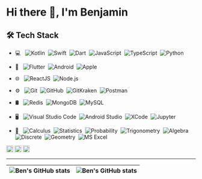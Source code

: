 # Hi there 👋, I'm Benjamin



## 🛠&nbsp;Tech Stack
- 💻 &nbsp;
![Kotlin](https://img.shields.io/badge/-Kotlin-ffffff?style=flat&logo=kotlin&logoColor=A020F0)&nbsp;
![Swift](https://img.shields.io/badge/-Swift-ffffff?style=flat&logo=swift&logoColor=FFA500)&nbsp;
![Dart](https://img.shields.io/badge/-Dart-ffffff?style=flat&logo=dart&logoColor=007ACC)&nbsp;
![JavaScript](https://img.shields.io/badge/-JavaScript-ffffff?style=flat&logo=javascript&logoColor=fad63d)&nbsp;
![TypeScript](https://img.shields.io/badge/-TypeScript-ffffff?style=flat&logo=typescript&logoColor=1a0dab)&nbsp;
![Python](https://img.shields.io/badge/-Python-ffffff?style=flat&logo=python&logoColor=004070)&nbsp;
- 📱 &nbsp;
![Flutter](https://img.shields.io/badge/-Flutter-ffffff?style=flat&logo=flutter&logoColor=007ACC)&nbsp;
![Android](https://img.shields.io/badge/-Android-ffffff?style=flat&logo=android&logoColor=007ACC)&nbsp;
![Apple](https://img.shields.io/badge/-Apple-ffffff?style=flat&logo=apple&logoColor=007ACC)&nbsp;
- 🌐 &nbsp;
![ReactJS](https://img.shields.io/badge/-React-ffffff?style=flat&logo=react&logoColor=007ACC)&nbsp;
![Node.js](https://img.shields.io/badge/-Node.js-ffffff?style=flat&logo=node.js)&nbsp;
- ⚙️ &nbsp;
![Git](https://img.shields.io/badge/-Git-ffffff?style=flat&logo=git)&nbsp;
![GitHub](https://img.shields.io/badge/-GitHub-ffffff?style=flat&logo=github&logoColor=000000)&nbsp;
![GitKraken](https://img.shields.io/badge/-GitKraken-ffffff?style=flat&logo=gitkrakenlogoColor=000000)&nbsp;
![Postman](https://img.shields.io/badge/-Postman-ffffff?style=flat&logo=postman)&nbsp;
- 🛢 &nbsp;
![Redis](https://shields.io/badge/-Redis-ffffff?style=flat&logo=redis)&nbsp;
![MongoDB](https://shields.io/badge/-MongoDB-ffffff?style=flat&logo=mongodb)&nbsp;
![MySQL](https://shields.io/badge/-MySQL-ffffff?style=flat&logo=mysql)&nbsp;

- 🖥 &nbsp;
![Visual Studio Code](https://img.shields.io/badge/-Visual%20Studio%20Code-ffffff?style=flat&logo=visual-studio-code&logoColor=007ACC)&nbsp;
![Android  Studio](https://img.shields.io/badge/-Android%20Studio-ffffff?style=flat&logo=android-studio&logoColor=007ACC)&nbsp;
![XCode](https://img.shields.io/badge/-XCode-ffffff?style=flat&logo=xcode&logoColor=007ACC)&nbsp;
![Jupyter](https://img.shields.io/badge/-Jupyter-ffffff?style=flat&logo=jupyter&logoColor=007ACC)&nbsp;

- 🧮 &nbsp;
![Calculus](https://img.shields.io/badge/-📈CalculusI,II,III-ffffff?style=flat&logo=calculus)&nbsp;
![Statistics](https://img.shields.io/badge/-📊Statistics-ffffff?style=flat&logo=statistics)&nbsp;
![Probability](https://img.shields.io/badge/-🎲Probability-ffffff?style=flat&logo=probability)&nbsp;
![Trigonometry](https://img.shields.io/badge/-⦝⦞Trigonometry-ffffff?style=flat&logo=excel)&nbsp;
![Algebra](https://img.shields.io/badge/-√AlgebraI,II-ffffff?style=flat&logo=probability)&nbsp;
![Discrete](https://img.shields.io/badge/-{⊉}Discrete-ffffff?style=flat&logo=discrete)&nbsp;
![Geometry](https://img.shields.io/badge/-📐Geometry-ffffff?style=flat&logo=probability)&nbsp;
![MS Excel](https://img.shields.io/badge/-💹MSExcel-ffffff?style=flat&logo=excel)&nbsp;
<!-- LANGUAGES AND TOOLS -->



[<img src='https://cdn.jsdelivr.net/npm/simple-icons@3.0.1/icons/github.svg' alt='github' height='18'>](https://github.com/edivri)    [<img src='https://cdn.jsdelivr.net/npm/simple-icons@3.0.1/icons/twitter.svg' alt='twitter' height='18'>](https://twitter.com/BenEdivri)    [<img src='https://cdn.jsdelivr.net/npm/simple-icons@3.0.1/icons/icloud.svg' alt='website' height='18'>](https://edivri.tech)  

---

| <img align="center" src="https://github-readme-stats.vercel.app/api?username=edivri&show_icons=true&include_all_commits=true&hide_border=true" alt="Ben's GitHub stats" /> | <img align="center" src="https://github-readme-stats.vercel.app/api/top-langs/?username=edivri&langs_count=8&layout=compact&hide_border=true" alt="Ben's GitHub stats" /> |
| ------------- | ------------- |
